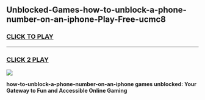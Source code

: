 
## Unblocked-Games-how-to-unblock-a-phone-number-on-an-iphone-Play-Free-ucmc8
<h3>
<a href="https://premium76.site?title=how-to-unblock-a-phone-number-on-an-iphone&ref=21A">CLICK TO PLAY</a></h3>
<hr>

<h3>
<a href="https://premium76.site?title=how-to-unblock-a-phone-number-on-an-iphone&ref=21A">CLICK 2 PLAY</a>
  
</h3>

<a href="https://premium76.site?title=how-to-unblock-a-phone-number-on-an-iphone&ref=21A"><img src="https://clearcache.store/games.png"></a>


**how-to-unblock-a-phone-number-on-an-iphone games unblocked: Your Gateway to Fun and Accessible Online Gaming**

